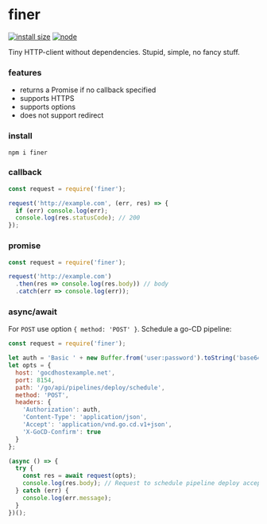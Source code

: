 # finer

[![install size][size-img]][size-url] [![node][node-img]][node-url]

[size-img]: https://packagephobia.now.sh/badge?p=finer
[size-url]: https://packagephobia.now.sh/result?p=finer
[node-img]: https://img.shields.io/node/v/finer.svg?style=flat
[node-url]: https://github.com/pavelkostyurin/request

Tiny HTTP-client without dependencies. Stupid, simple, no fancy stuff.

### features

- returns a Promise if no callback specified
- supports HTTPS
- supports options
- does not support redirect


### install

```
npm i finer
```

### callback

```js
const request = require('finer');

request('http://example.com', (err, res) => {
  if (err) console.log(err);
  console.log(res.statusCode); // 200
});
```

### promise

```js
const request = require('finer');

request('http://example.com')
  .then(res => console.log(res.body)) // body
  .catch(err => console.log(err));
```

### async/await

For `POST` use option `{ method: 'POST' }`.
Schedule a go-CD pipeline:

```js
const request = require('finer');

let auth = 'Basic ' + new Buffer.from('user:password').toString('base64');
let opts = {
  host: 'gocdhostexample.net',
  port: 8154,
  path: '/go/api/pipelines/deploy/schedule',
  method: 'POST',
  headers: {
    'Authorization': auth,
    'Content-Type': 'application/json',
    'Accept': 'application/vnd.go.cd.v1+json',
    'X-GoCD-Confirm': true
  }
};

(async () => {
  try {
    const res = await request(opts);
    console.log(res.body); // Request to schedule pipeline deploy accepted
  } catch (err) {
    console.log(err.message);
  }
})();
```
